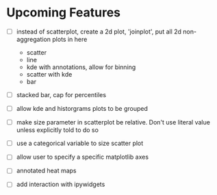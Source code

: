 # Upcoming Features

* [ ] instead of scatterplot, create a 2d plot, 'joinplot', put all 2d non-aggregation plots in here
    * scatter
    * line
    * kde with annotations, allow for binning
    * scatter with kde
    * bar
* [ ] stacked bar, cap for percentiles
* [ ] allow kde and historgrams plots to be grouped
* [ ] make size parameter in scatterplot be relative. Don't use literal value unless explicitly told to do so
* [ ] use a categorical variable to size scatter plot
* [ ] allow user to specify a specific matplotlib axes
* [ ] annotated heat maps
* [ ] add interaction with ipywidgets
    
    

